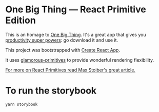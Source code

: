 # One Big Thing — React Primitive Edition

This is an homage to [One Big Thing](http://www.onebigthing.co). It's a great app that gives you [productivity super powers](https://medium.com/time-dorks/one-big-thing-a-simple-way-to-do-more-by-planning-less-5ce1428fd4fe): go download it and use it.

This project was bootstrapped with [Create React App](https://github.com/facebookincubator/create-react-app).

It uses [glamorous-primitives](https://github.com/nitin42/glamorous-primitives) to provide wonderful rendering flexibility.

 [For more on React Primitives read Max Stoiber's great article.](https://medium.com/styled-components/announcing-primitives-support-for-truly-universal-component-systems-5772c7d14bc7)


# To run the storybook

```shell
yarn storybook
```
